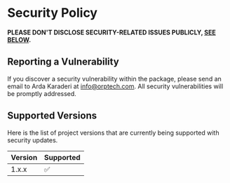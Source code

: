 # Security Policy

**PLEASE DON'T DISCLOSE SECURITY-RELATED ISSUES PUBLICLY, [SEE BELOW](#reporting-a-vulnerability).**

## Reporting a Vulnerability

If you discover a security vulnerability within the package, please send an email to Arda Karaderi at info@orptech.com. All security vulnerabilities will be promptly addressed.

## Supported Versions

Here is the list of project versions that are currently being supported with security updates.

| Version | Supported          |
| ------- | ------------------ |
| 1.x.x   | :white_check_mark: |
